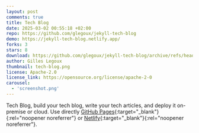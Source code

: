```yaml
---
layout: post
comments: true
title: Tech Blog
date: 2025-03-02 00:55:18 +02:00
repo: https://github.com/glegoux/jekyll-tech-blog
demo: https://jekyll-tech-blog.netlify.app/
forks: 3
stars: 8
download: https://github.com/glegoux/jekyll-tech-blog/archive/refs/heads/main.zip
author: Gilles Legoux
thumbnail: tech-blog.png
license: Apache-2.0
license_link: https://opensource.org/license/apache-2-0
carousel:
  - 'screenshot.png'
---
```


Tech Blog, build your tech blog, write your tech articles, and deploy it on-premise or cloud. Use directly [GitHub Pages](https://pages.github.com/){:target="_blank"}{:rel="noopener noreferrer"} or [Netlify](https://www.netlify.com/){:target="_blank"}{:rel="noopener noreferrer"}.
